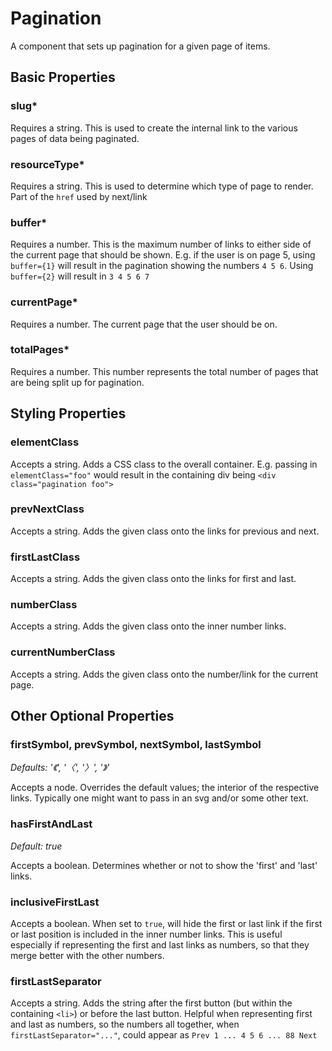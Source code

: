 # Pagination

A component that sets up pagination for a given page of items.

## Basic Properties

### slug\*

Requires a string. This is used to create the internal link to the various pages of data being paginated.

### resourceType\*

Requires a string. This is used to determine which type of page to render. Part of the `href` used by next/link

### buffer\*

Requires a number. This is the maximum number of links to either side of the current page that should be shown. E.g. if the user is on page 5, using `buffer={1}` will result in the pagination showing the numbers `4 5 6`. Using `buffer={2}` will result in `3 4 5 6 7`

### currentPage\*

Requires a number. The current page that the user should be on.

### totalPages\*

Requires a number. This number represents the total number of pages that are being split up for pagination.

## Styling Properties

### elementClass

Accepts a string. Adds a CSS class to the overall container. E.g. passing in `elementClass="foo"` would result in the containing div being `<div class="pagination foo">`

### prevNextClass

Accepts a string. Adds the given class onto the links for previous and next.

### firstLastClass

Accepts a string. Adds the given class onto the links for first and last.

### numberClass

Accepts a string. Adds the given class onto the inner number links.

### currentNumberClass

Accepts a string. Adds the given class onto the number/link for the current page.

## Other Optional Properties

### firstSymbol, prevSymbol, nextSymbol, lastSymbol

_Defaults: '《', '〈', '〉', '》'_

Accepts a node. Overrides the default values; the interior of the respective links. Typically one might want to pass in an svg and/or some other text.

### hasFirstAndLast

_Default: true_

Accepts a boolean. Determines whether or not to show the 'first' and 'last' links.

### inclusiveFirstLast

Accepts a boolean. When set to `true`, will hide the first or last link if the first or last position is included in the inner number links. This is useful especially if representing the first and last links as numbers, so that they merge better with the other numbers.

### firstLastSeparator

Accepts a string. Adds the string after the first button (but within the containing `<li>`) or before the last button. Helpful when representing first and last as numbers, so the numbers all together, when `firstLastSeparator="..."`, could appear as `Prev 1 ... 4 5 6 ... 88 Next`
